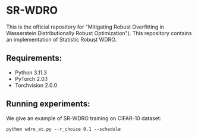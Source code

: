 # SR-WDRO
This is the official repository for "Mitigating Robust Overfitting in Wasserstein Distributionally Robust Optimization"). This repository contains an implementation of Statistic Robust WDRO.
## Requirements:  
* Python 3.11.3
* PyTorch 2.0.1
* Torchvision 2.0.0


## Running experiments:  
We give an example of SR-WDRO training on CIFAR-10 dataset:

`python wdro_at.py --r_choice 0.1 --schedule`

